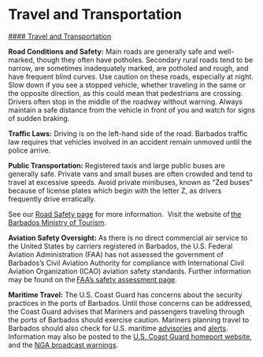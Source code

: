 # Travel and Transportation

[#### Travel and Transportation](javascript:void(0); "Travel and Transportation")

**Road Conditions and Safety:** Main roads are generally safe and well-marked, though they often have potholes. Secondary rural roads tend to be narrow, are sometimes inadequately marked, are potholed and rough, and have frequent blind curves. Use caution on these roads, especially at night. Slow down if you see a stopped vehicle, whether traveling in the same or the opposite direction, as this could mean that pedestrians are crossing. Drivers often stop in the middle of the roadway without warning. Always maintain a safe distance from the vehicle in front of you and watch for signs of sudden braking.

**Traffic Laws:** Driving is on the left-hand side of the road. Barbados traffic law requires that vehicles involved in an accident remain unmoved until the police arrive.

**Public Transportation:** Registered taxis and large public buses are generally safe. Private vans and small buses are often crowded and tend to travel at excessive speeds. Avoid private minibuses, known as “Zed buses” because of license plates which begin with the letter Z, as drivers frequently drive erratically.  
  
See our [Road Safety page](https://travel.state.gov/content/travel/en/international-travel/before-you-go/other-legal/driving-and-road-safety.html) for more information.  Visit the website of [the Barbados Ministry of Tourism](https://www.gov.bb/Ministries/tourism).

**Aviation Safety Oversight:** As there is no direct commercial air service to the United States by carriers registered in Barbados, the U.S. Federal Aviation Administration (FAA) has not assessed the government of Barbados’s Civil Aviation Authority for compliance with International Civil Aviation Organization (ICAO) aviation safety standards. Further information may be found on the [FAA’s safety assessment page](https://www.faa.gov/about/initiatives/iasa).

**Maritime Travel:** The U.S. Coast Guard has concerns about the security practices in the ports of Barbados. Until those concerns can be addressed, the Coast Guard advises that Mariners and passengers traveling through the ports of Barbados should exercise caution. Mariners planning travel to Barbados should also check for U.S. maritime [advisories](https://gcc02.safelinks.protection.outlook.com/?url=https%3A%2F%2Fwww.maritime.dot.gov%2Fmsci-advisories&data=05%7C02%7COCSContentManager%40state.gov%7C1e56c9bdae304311c6ee08dcd2762f87%7C66cf50745afe48d1a691a12b2121f44b%7C0%7C0%7C638616652251464842%7CUnknown%7CTWFpbGZsb3d8eyJWIjoiMC4wLjAwMDAiLCJQIjoiV2luMzIiLCJBTiI6Ik1haWwiLCJXVCI6Mn0%3D%7C0%7C%7C%7C&sdata=LQNYPGZg1u5ihTrMsuvR%2Byn%2FK5hmCSsDP1kAqXJCuKQ%3D&reserved=0 "https://www.maritime.dot.gov/msci-advisories") and [alerts](https://gcc02.safelinks.protection.outlook.com/?url=https%3A%2F%2Fwww.maritime.dot.gov%2Fmsci-alerts&data=05%7C02%7COCSContentManager%40state.gov%7C1e56c9bdae304311c6ee08dcd2762f87%7C66cf50745afe48d1a691a12b2121f44b%7C0%7C0%7C638616652251478127%7CUnknown%7CTWFpbGZsb3d8eyJWIjoiMC4wLjAwMDAiLCJQIjoiV2luMzIiLCJBTiI6Ik1haWwiLCJXVCI6Mn0%3D%7C0%7C%7C%7C&sdata=gVPC3XWpRFvQql%2Fo0%2FZnMeWrWzq8PNf5KdZrGz0wIPE%3D&reserved=0 "https://www.maritime.dot.gov/msci-alerts"). Information may also be posted to the [U.S. Coast Guard homeport website](https://gcc02.safelinks.protection.outlook.com/?url=https%3A%2F%2Fhomeport.uscg.mil%2F&data=05%7C02%7COCSContentManager%40state.gov%7C1e56c9bdae304311c6ee08dcd2762f87%7C66cf50745afe48d1a691a12b2121f44b%7C0%7C0%7C638616652251487036%7CUnknown%7CTWFpbGZsb3d8eyJWIjoiMC4wLjAwMDAiLCJQIjoiV2luMzIiLCJBTiI6Ik1haWwiLCJXVCI6Mn0%3D%7C0%7C%7C%7C&sdata=DosBOLGKEhRwr1RowNJFhoWZE3K0eEJk2m%2BhP8kINuI%3D&reserved=0 "https://homeport.uscg.mil/"), and the [NGA broadcast warnings](https://gcc02.safelinks.protection.outlook.com/?url=https%3A%2F%2Fmsi.nga.mil%2FNavWarnings&data=05%7C02%7COCSContentManager%40state.gov%7C1e56c9bdae304311c6ee08dcd2762f87%7C66cf50745afe48d1a691a12b2121f44b%7C0%7C0%7C638616652251493285%7CUnknown%7CTWFpbGZsb3d8eyJWIjoiMC4wLjAwMDAiLCJQIjoiV2luMzIiLCJBTiI6Ik1haWwiLCJXVCI6Mn0%3D%7C0%7C%7C%7C&sdata=kJlv9SDNtfXxhdooh%2BhGgIxbhR%2F7FlJtYH%2FuvoC9m6E%3D&reserved=0 "https://msi.nga.mil/NavWarnings").